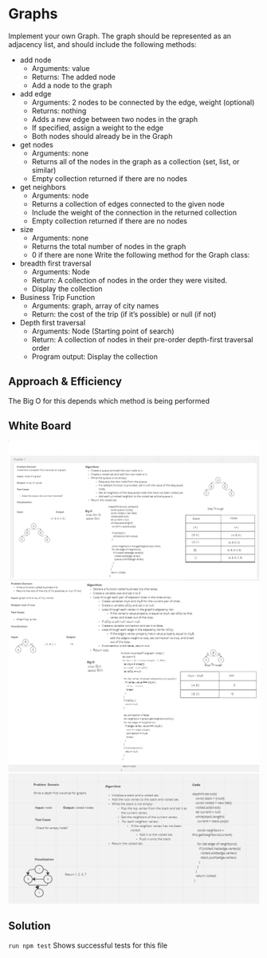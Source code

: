 # Graphs

Implement your own Graph. The graph should be represented as an adjacency list, and should include the following methods:

- add node
  - Arguments: value
  - Returns: The added node
  - Add a node to the graph
- add edge
  - Arguments: 2 nodes to be connected by the edge, weight (optional)
  - Returns: nothing
  - Adds a new edge between two nodes in the graph
  - If specified, assign a weight to the edge
  - Both nodes should already be in the Graph
- get nodes
  - Arguments: none
  - Returns all of the nodes in the graph as a collection (set, list, or similar)
  - Empty collection returned if there are no nodes
- get neighbors
  - Arguments: node
  - Returns a collection of edges connected to the given node
  - Include the weight of the connection in the returned collection
  - Empty collection returned if there are no nodes
- size
  - Arguments: none
  - Returns the total number of nodes in the graph
  - 0 if there are none
  Write the following method for the Graph class:
- breadth first traversal
  - Arguments: Node
  - Return: A collection of nodes in the order they were visited.
  - Display the collection
- Business Trip Function
  - Arguments: graph, array of city names
  - Return: the cost of the trip (if it’s possible) or null (if not)
- Depth first traversal
  - Arguments: Node (Starting point of search)
  - Return: A collection of nodes in their pre-order depth-first traversal order
  - Program output: Display the collection

## Approach & Efficiency

The Big O for this depends which method is being performed

## White Board

![Linked List Challenge 36](../assets/code-challenge-36.PNG)
![Linked List Challenge 37](../assets/code-challenge-37.PNG)
![Linked List Challenge 38](../assets/code-challenge-38.PNG)



## Solution

`run npm test` Shows successful tests for this file
